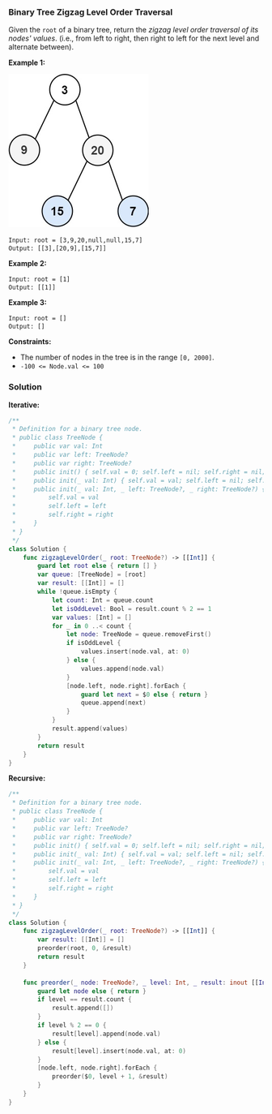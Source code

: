 
### Binary Tree Zigzag Level Order Traversal

Given the `root` of a binary tree, return the _zigzag level order traversal of its nodes' values_. (i.e., from left to right, then right to left for the next level and alternate between).

__Example 1:__

![question_103.jpg](../images/question_103.jpg)
```
Input: root = [3,9,20,null,null,15,7]
Output: [[3],[20,9],[15,7]]
```
__Example 2:__
```
Input: root = [1]
Output: [[1]]
```
__Example 3:__
```
Input: root = []
Output: []
```

__Constraints:__
* The number of nodes in the tree is in the range `[0, 2000]`.
* `-100 <= Node.val <= 100`

### Solution
__Iterative:__
```Swift
/**
 * Definition for a binary tree node.
 * public class TreeNode {
 *     public var val: Int
 *     public var left: TreeNode?
 *     public var right: TreeNode?
 *     public init() { self.val = 0; self.left = nil; self.right = nil; }
 *     public init(_ val: Int) { self.val = val; self.left = nil; self.right = nil; }
 *     public init(_ val: Int, _ left: TreeNode?, _ right: TreeNode?) {
 *         self.val = val
 *         self.left = left
 *         self.right = right
 *     }
 * }
 */
class Solution {
    func zigzagLevelOrder(_ root: TreeNode?) -> [[Int]] {
        guard let root else { return [] }
        var queue: [TreeNode] = [root]
        var result: [[Int]] = []
        while !queue.isEmpty {
            let count: Int = queue.count
            let isOddLevel: Bool = result.count % 2 == 1
            var values: [Int] = []
            for _ in 0 ..< count {
                let node: TreeNode = queue.removeFirst()
                if isOddLevel {
                    values.insert(node.val, at: 0)
                } else {
                    values.append(node.val)
                }
                [node.left, node.right].forEach {
                    guard let next = $0 else { return }
                    queue.append(next)
                }
            }
            result.append(values)
        }
        return result
    }
}
```
__Recursive:__
```Swift
/**
 * Definition for a binary tree node.
 * public class TreeNode {
 *     public var val: Int
 *     public var left: TreeNode?
 *     public var right: TreeNode?
 *     public init() { self.val = 0; self.left = nil; self.right = nil; }
 *     public init(_ val: Int) { self.val = val; self.left = nil; self.right = nil; }
 *     public init(_ val: Int, _ left: TreeNode?, _ right: TreeNode?) {
 *         self.val = val
 *         self.left = left
 *         self.right = right
 *     }
 * }
 */
class Solution {
    func zigzagLevelOrder(_ root: TreeNode?) -> [[Int]] {
        var result: [[Int]] = []
        preorder(root, 0, &result)
        return result
    }
    
    func preorder(_ node: TreeNode?, _ level: Int, _ result: inout [[Int]]) {
        guard let node else { return }
        if level == result.count {
            result.append([])
        }
        if level % 2 == 0 {
            result[level].append(node.val)
        } else {
            result[level].insert(node.val, at: 0)
        }
        [node.left, node.right].forEach {
            preorder($0, level + 1, &result)
        }
    }
}
```